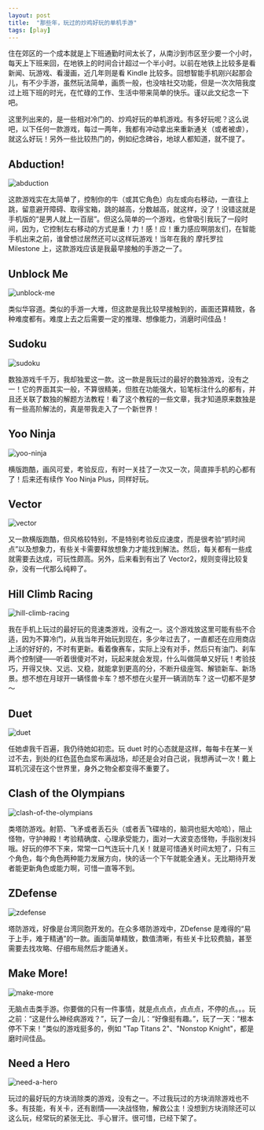```yaml
---
layout: post
title:  "那些年，玩过的炒鸡好玩的单机手游"
tags: [play]
---
```


住在郊区的一个成本就是上下班通勤时间太长了，从南沙到市区至少要一个小时，每天上下班来回，在地铁上的时间合计超过一个半小时。以前在地铁上比较多是看新闻、玩游戏、看漫画，近几年则是看 Kindle 比较多。回想智能手机刚兴起那会儿，有不少手游，虽然玩法简单，画质一般，也没啥社交功能，但是一次次陪我度过上班下班的时光，在忙碌的工作、生活中带来简单的快乐。谨以此文纪念一下吧。

这里列出来的，是一些相对冷门的、炒鸡好玩的单机游戏。有多好玩呢？这么说吧，以下任何一款游戏，每过一两年，我都有冲动拿出来重新通关（或者被虐），就这么好玩！另外一些比较热门的，例如纪念碑谷，地球人都知道，就不提了。

## Abduction!

![abduction](/images/blog/2019-07-10-mobile-games/abduction.jpg)

这款游戏实在太简单了，控制你的牛（或其它角色）向左或向右移动，一直往上跳，留意避开障碍、取得宝箱，跳的越高，分数越高，就这样，没了！没错这就是手机版的“是男人就上一百层”。但这么简单的一个游戏，也曾吸引我玩了一段时间，因为，它控制左右移动的方式是重！力！感！应！重力感应啊朋友们，在智能手机出来之前，谁曾想过居然还可以这样玩游戏！当年在我的 摩托罗拉 Milestone 上，这款游戏应该是我最早接触的手游之一了。

## Unblock Me

![unblock-me](/images/blog/2019-07-10-mobile-games/unblock-me.jpg)

类似华容道。类似的手游一大堆，但这款是我比较早接触到的，画面还算精致，各种难度都有。难度上去之后需要一定的推理、想像能力，消磨时间佳品！

## Sudoku

![sudoku](/images/blog/2019-07-10-mobile-games/sudoku.jpg)

数独游戏千千万，我却独爱这一款。这一款是我玩过的最好的数独游戏，没有之一！它的界面其实一般，不算很精美，但胜在功能强大，铅笔标注什么的都有，并且还关联了数独的解题方法教程！看了这个教程的一些文章，我才知道原来数独是有一些高阶解法的，真是带我走入了一个新世界！

## Yoo Ninja

![yoo-ninja](/images/blog/2019-07-10-mobile-games/yoo-ninja.jpg)

横版跑酷，画风可爱，考验反应，有时一关挂了一次又一次，简直摔手机的心都有了！后来还有续作 Yoo Ninja Plus，同样好玩。

## Vector

![vector](/images/blog/2019-07-10-mobile-games/vector.jpg)

又一款横版跑酷，但风格较特别，不是特别考验反应速度，而是很考验“抓时间点”以及想象力，有些关卡需要释放想象力才能找到解法。然后，每关都有一些成就需要去达成，可玩性颇高。另外，后来看到有出了 Vector2，规则变得比较复杂，没有一代那么纯粹了。

## Hill Climb Racing

![hill-climb-racing](/images/blog/2019-07-10-mobile-games/hill-climb-racing.jpg)

我在手机上玩过的最好玩的竞速类游戏，没有之一。这个游戏放这里可能有些不合适，因为不算冷门，从我当年开始玩到现在，多少年过去了，一直都还在应用商店上活的好好的，不时有更新。看着像赛车，实际上没有对手，然后只有油门、刹车两个控制键——听着很傻对不对，玩起来就会发现，什么叫做简单又好玩！考验技巧，开得又快、又远、又稳，就能拿到更高的分，不断升级座驾、解锁新车、新场景。想不想在月球开一辆怪兽卡车？想不想在火星开一辆消防车？这一切都不是梦～

## Duet

![duet](/images/blog/2019-07-10-mobile-games/duet.png)

任她虐我千百遍，我仍待她如初恋。玩 duet 时的心态就是这样，每每卡在某一关过不去，到处的红色蓝色血浆布满战场，却还是会对自己说，我想再试一次！戴上耳机沉浸在这个世界里，身外之物全都变得不重要了。

## Clash of the Olympians

![clash-of-the-olympians](/images/blog/2019-07-10-mobile-games/clash-of-the-olympians.png)

类塔防游戏。射箭、飞矛或者丢石头（或者丢飞碟啥的，脑洞也挺大哈哈），阻止怪物，守护神殿！考验精确度、心理承受能力，面对一大波变态怪物，手指别发抖哦。好玩的停不下来，常常一口气连玩十几关！就是可惜通关时间太短了，只有三个角色，每个角色两种能力发展方向，快的话一个下午就能全通关。无比期待开发者能更新角色或能力啊，可惜一直等不到。

## ZDefense

![zdefense](/images/blog/2019-07-10-mobile-games/zdefense.jpg)

塔防游戏，好像是台湾同胞开发的。在众多塔防游戏中，ZDefense 是难得的“易于上手，难于精通”的一款。画面简单精致，数值清晰，有些关卡比较费脑，甚至需要去找攻略、仔细布局然后才能通关。

## Make More!

![make-more](/images/blog/2019-07-10-mobile-games/make-more.png)

无脑点击类手游。你要做的只有一件事情，就是点点点，点点点，不停的点。。。玩之前：“这是什么神经病游戏？”，玩了一会儿：“好像挺有趣。”，玩了一天：“根本停不下来！”类似的游戏挺多的，例如 "Tap Titans 2"、"Nonstop Knight"，都是磨时间佳品。

## Need a Hero

![need-a-hero](/images/blog/2019-07-10-mobile-games/need-a-hero.jpg)

玩过的最好玩的方块消除类的游戏，没有之一。不过我玩过的方块消除游戏也不多。有技能，有关卡，还有剧情——决战怪物，解救公主！没想到方块消除还可以这么玩，经常玩的紧张无比、手心冒汗。很可惜，已经下架了。